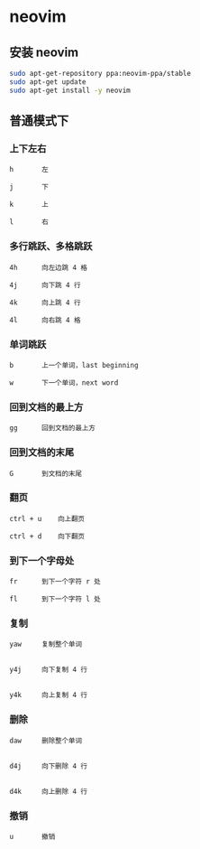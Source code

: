 # neovim

## 安装 neovim

```bash
sudo apt-get-repository ppa:neovim-ppa/stable
sudo apt-get update
sudo apt-get install -y neovim
```

## 普通模式下

### 上下左右

```
h       左

j       下

k       上

l       右
```

### 多行跳跃、多格跳跃

```
4h      向左边跳 4 格

4j      向下跳 4 行

4k      向上跳 4 行

4l      向右跳 4 格
```

### 单词跳跃

```
b       上一个单词，last beginning

w       下一个单词，next word
```

### 回到文档的最上方

```
gg      回到文档的最上方
```

### 回到文档的末尾

```
G       到文档的末尾
```

### 翻页

```
ctrl + u    向上翻页

ctrl + d    向下翻页
```

### 到下一个字母处

```
fr      到下一个字符 r 处

fl      到下一个字符 l 处
```

### 复制

```
yaw     复制整个单词


y4j     向下复制 4 行


y4k     向上复制 4 行
```

### 删除

```
daw     删除整个单词


d4j     向下删除 4 行


d4k     向上删除 4 行
```


### 撤销

```
u       撤销
```
